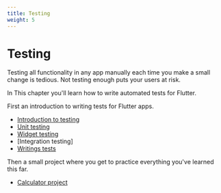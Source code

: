 ```yaml
---
title: Testing
weight: 5
---
```


# Testing

Testing all functionality in any app manually each time you make a small change
is tedious.
Not testing enough puts your users at risk.

<script src="https://unpkg.com/@dotlottie/player-component@2.7.12/dist/dotlottie-player.mjs" type="module"></script><dotlottie-player src="https://lottie.host/52da39a3-1a86-41aa-b1ce-935a4c142bd2/obF5pyYYnO.json" background="transparent" speed="1" style="width: 300px; height: 300px" direction="1" playMode="normal" loop autoplay></dotlottie-player>

In This chapter you'll learn how to write automated tests for Flutter.

First an introduction to writing tests for Flutter apps.

- [Introduction to testing](introduction)
- [Unit testing](unit-test)
- [Widget testing](widget-test)
- [Integration testing]
- [Writings tests](writing-tests)

Then a small project where you get to practice everything you've learned this
far.

- [Calculator project](calculator-project)
